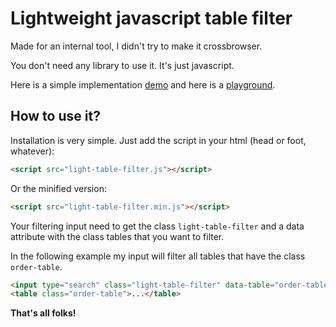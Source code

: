 # Lightweight javascript table filter

Made for an internal tool, I didn't try to make it crossbrowser.

You don't need any library to use it. It's just javascript.

Here is a simple implementation [demo](http://roparz.me/play/light-javascript-table-filter/) and here is a [playground](http://cssdeck.com/labs/light-javascript-table-filter).

## How to use it?

Installation is very simple. Just add the script in your html (head or foot, whatever):
```html
<script src="light-table-filter.js"></script>
```

Or the minified version:
```html
<script src="light-table-filter.min.js"></script>
```

Your filtering input need to get the class `light-table-filter` and a data attribute with the class tables that you want to filter.

In the following example my input will filter all tables that have the class `order-table`.

```html
<input type="search" class="light-table-filter" data-table="order-table" />
<table class="order-table">...</table>
```

**That's all folks!**
